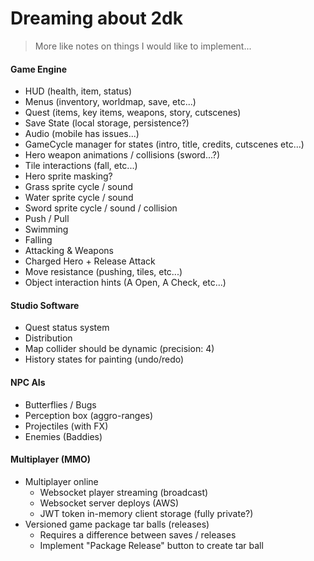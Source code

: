 Dreaming about 2dk
==================

> More like notes on things I would like to implement...



#### Game Engine
* HUD (health, item, status)
* Menus (inventory, worldmap, save, etc...)
* Quest (items, key items, weapons, story, cutscenes)
* Save State (local storage, persistence?)
* Audio (mobile has issues...)
* GameCycle manager for states (intro, title, credits, cutscenes etc...)
* Hero weapon animations / collisions (sword...?)
* Tile interactions (fall, etc...)
* Hero sprite masking?
* Grass sprite cycle / sound
* Water sprite cycle / sound
* Sword sprite cycle / sound / collision
* Push / Pull
* Swimming
* Falling
* Attacking & Weapons
* Charged Hero + Release Attack
* Move resistance (pushing, tiles, etc...)
* Object interaction hints (A Open, A Check, etc...)

#### Studio Software
* Quest status system
* Distribution
* Map collider should be dynamic (precision: 4)
* History states for painting (undo/redo)

#### NPC AIs
* Butterflies / Bugs
* Perception box (aggro-ranges)
* Projectiles (with FX)
* Enemies (Baddies)

#### Multiplayer (MMO)
* Multiplayer online
    * Websocket player streaming (broadcast)
    * Websocket server deploys (AWS)
    * JWT token in-memory client storage (fully private?)
* Versioned game package tar balls (releases)
    * Requires a difference between saves / releases
    * Implement "Package Release" button to create tar ball